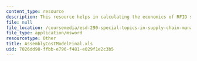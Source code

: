 ```yaml
---
content_type: resource
description: This resource helps in calculating the economics of RFID systems.
file: null
file_location: /coursemedia/esd-290-special-topics-in-supply-chain-management-spring-2005/7026dd98ffbbe796f481e029f1e2c3b5_AssemblyCostModelFinal.xls
file_type: application/msword
resourcetype: Other
title: AssemblyCostModelFinal.xls
uid: 7026dd98-ffbb-e796-f481-e029f1e2c3b5
---
```


